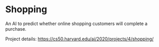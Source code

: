 # **Shopping**

An AI to predict whether online shopping customers will complete a purchase.

Project details: https://cs50.harvard.edu/ai/2020/projects/4/shopping/
